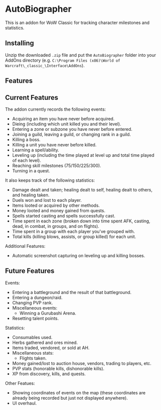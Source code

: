 # AutoBiographer
This is an addon for WoW Classic for tracking character milestones and statistics.

## Installing

Unzip the downloaded `.zip` file and put the `AutoBiographer` folder into your AddOns directory (e.g. `C:\Program Files (x86)\World of Warcraft\_classic_\Interface\AddOns`).

## Features

## Current Features

The addon currently records the following events:
 - Acquiring an item you have never before acquired.
 - Dieing (including which unit killed you and their level).
 - Entering a zone or subzone you have never before entered.
 - Joining a guild, leaving a guild, or changing rank in a guild.
 - Killing a boss.
 - Killing a unit you have never before killed.
 - Learning a spell/ability.
 - Leveling up (including the time played at level up and total time played of each level).
 - Reaching skill milestones (75/150/225/300).
 - Turning in a quest.
 
It also keeps track of the following statistics:
 - Damage dealt and taken; healing dealt to self, healing dealt to others, and healing taken.
 - Duels won and lost to each player.
 - Items looted or acquired by other methods.
 - Money looted and money gained from quests.
 - Spells started casting and spells successfully cast.
 - Time spent in each zone (broken down into time spent AFK, casting, dead, in combat, in groups, and on flights).
 - Time spent in a group with each player you've grouped with.
 - Total kills (killing blows, assists, or group killed) for each unit.

Additional Features:
 - Automatic screenshot capturing on leveling up and killing bosses.
 
## Future Features

Events:
 - Entering a battleground and the result of that battleground.
 - Entering a dungeon/raid.
 - Changing PVP rank.
 - Miscellaneous events:
   - Winning a Gurubashi Arena.
 - Resetting talent points.
 
Statistics:
 - Consumables used.
 - Herbs gathered and ores mined.
 - Items traded, vendored, or sold at AH.
 - Miscellaneous stats:
   - Flights taken.   
 - Money gained/lost to auction house, vendors, trading to players, etc.
 - PVP stats (honorable kills, dishonorable kills).
 - XP from discovery, kills, and quests.

Other Featues:
- Showing coordinates of events on the map (these coordinates are already being recorded but just not displayed anywhere).
- UI overhaul.